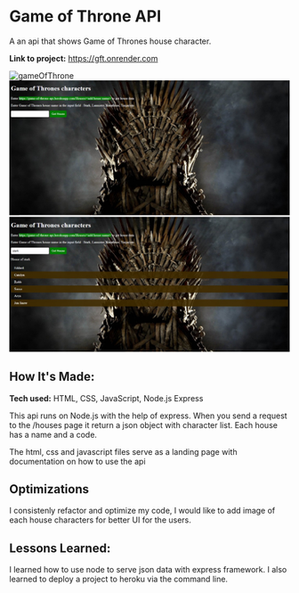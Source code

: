 # Game of Throne API
A an api that shows Game of Thrones house character.

**Link to project:** https://gft.onrender.com

![gameOfThrone](https://user-images.githubusercontent.com/101972392/204691275-7ac6a949-0219-4e57-a4c0-2d6d68f27def.gif)
![alt tag](public/img/gameofthroneshome.jpg)
![alt tag](public/img/fetchdata.jpg)

## How It's Made:

**Tech used:** HTML, CSS, JavaScript, Node.js Express

This api runs on Node.js with the help of express. When you send a request to the /houses page it return a json object with character list. Each house has a name and a code.

The html, css and javascript files serve as a landing page with documentation on how to use the api 

## Optimizations

I consistenly refactor and optimize my code, I would like to add image of each house characters for better UI for the users.

## Lessons Learned:

I learned how to use node to serve json data with express framework. I also learned to deploy a project to heroku via the command line.


